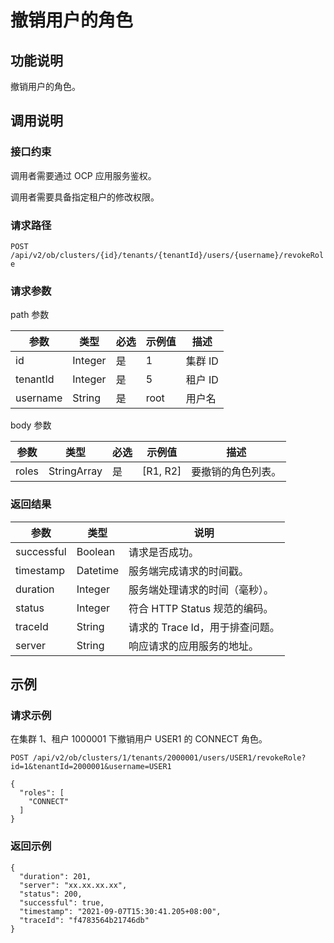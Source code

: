 撤销用户的角色 
============================



功能说明 
-------------------------

撤销用户的角色。

调用说明 
-------------------------

### 接口约束 

调用者需要通过 OCP 应用服务鉴权。

调用者需要具备指定租户的修改权限。

### 请求路径 

`POST /api/v2/ob/clusters/{id}/tenants/{tenantId}/users/{username}/revokeRole`

### 请求参数 

path 参数


|    参数    |   类型    | 必选 | 示例值  |  描述   |
|----------|---------|----|------|-------|
| id       | Integer | 是  | 1    | 集群 ID |
| tenantId | Integer | 是  | 5    | 租户 ID |
| username | String  | 是  | root | 用户名   |



body 参数


|  参数   |     类型      | 必选 |    示例值     |    描述     |
|-------|-------------|----|------------|-----------|
| roles | StringArray | 是  | [R1, R2\] | 要撤销的角色列表。 |



### 返回结果 



|     参数     |    类型    |          说明           |
|------------|----------|-----------------------|
| successful | Boolean  | 请求是否成功。               |
| timestamp  | Datetime | 服务端完成请求的时间戳。          |
| duration   | Integer  | 服务端处理请求的时间（毫秒）。       |
| status     | Integer  | 符合 HTTP Status 规范的编码。 |
| traceId    | String   | 请求的 Trace Id，用于排查问题。  |
| server     | String   | 响应请求的应用服务的地址。         |



示例 
-----------------------



### 请求示例 

在集群 1、租户 1000001 下撤销用户 USER1 的 CONNECT 角色。

`POST /api/v2/ob/clusters/1/tenants/2000001/users/USER1/revokeRole?id=1&tenantId=2000001&username=USER1`

```unknow
{
  "roles": [
    "CONNECT"
  ]
}
```





### 返回示例 

```unknow
{
  "duration": 201,
  "server": "xx.xx.xx.xx",
  "status": 200,
  "successful": true,
  "timestamp": "2021-09-07T15:30:41.205+08:00",
  "traceId": "f4783564b21746db"
}
```


